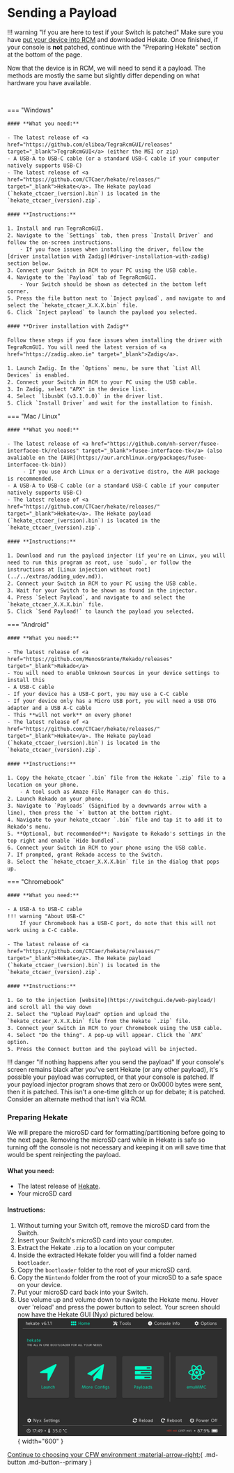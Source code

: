 

# Sending a Payload

!!! warning "If you are here to test if your Switch is patched"
    Make sure you have [put your device into RCM](entering_rcm.md) and downloaded Hekate. Once finished, if your console is **not** patched, continue with the "Preparing Hekate" section at the bottom of the page.


Now that the device is in RCM, we will need to send it a payload. The methods are mostly the same but slightly differ depending on what hardware you have available.

&nbsp;

=== "Windows"

    #### **What you need:**

    - The latest release of <a href="https://github.com/eliboa/TegraRcmGUI/releases" target="_blank">TegraRcmGUI</a> (either the MSI or zip)
    - A USB-A to USB-C cable (or a standard USB-C cable if your computer natively supports USB-C)
    - The latest release of <a href="https://github.com/CTCaer/hekate/releases/" target="_blank">Hekate</a>. The Hekate payload (`hekate_ctcaer_(version).bin`) is located in the `hekate_ctcaer_(version).zip`.

    #### **Instructions:**

    1. Install and run TegraRcmGUI.
    2. Navigate to the `Settings` tab, then press `Install Driver` and follow the on-screen instructions.
        - If you face issues when installing the driver, follow the [driver installation with Zadig](#driver-installation-with-zadig) section below.
    3. Connect your Switch in RCM to your PC using the USB cable.
    4. Navigate to the `Payload` tab of TegraRcmGUI.
        - Your Switch should be shown as detected in the bottom left corner.
    5. Press the file button next to `Inject payload`, and navigate to and select the `hekate_ctcaer_X.X.X.bin` file.
    6. Click `Inject payload` to launch the payload you selected.

    #### **Driver installation with Zadig**

    Follow these steps if you face issues when installing the driver with TegraRcmGUI. You will need the latest version of <a href="https://zadig.akeo.ie" target="_blank">Zadig</a>.

    1. Launch Zadig. In the `Options` menu, be sure that `List All Devices` is enabled.
    2. Connect your Switch in RCM to your PC using the USB cable.
    3. In Zadig, select "APX" in the device list.
    4. Select `libusbK (v3.1.0.0)` in the driver list.
    5. Click `Install Driver` and wait for the installation to finish.

=== "Mac / Linux"

    #### **What you need:**

    - The latest release of <a href="https://github.com/nh-server/fusee-interfacee-tk/releases" target="_blank">fusee-interfacee-tk</a> (also avaliable on the [AUR](https://aur.archlinux.org/packages/fusee-interfacee-tk-bin))
         - If you use Arch Linux or a derivative distro, the AUR package is recommended.
    - A USB-A to USB-C cable (or a standard USB-C cable if your computer natively supports USB-C)
    - The latest release of <a href="https://github.com/CTCaer/hekate/releases/" target="_blank">Hekate</a>. The Hekate payload (`hekate_ctcaer_(version).bin`) is located in the `hekate_ctcaer_(version).zip`.

    #### **Instructions:**

    1. Download and run the payload injector (if you're on Linux, you will need to run this program as root, use `sudo`, or follow the instructions at [Linux injection without root](../../extras/adding_udev.md)).
    2. Connect your Switch in RCM to your PC using the USB cable.
    3. Wait for your Switch to be shown as found in the injector.
    4. Press `Select Payload`, and navigate to and select the `hekate_ctcaer_X.X.X.bin` file.
    5. Click `Send Payload!` to launch the payload you selected.


=== "Android"

    #### **What you need:**

    - The latest release of <a href="https://github.com/MenosGrante/Rekado/releases" target="_blank">Rekado</a>
    - You will need to enable Unknown Sources in your device settings to install this
    - A USB-C cable
    - If your device has a USB-C port, you may use a C-C cable
    - If your device only has a Micro USB port, you will need a USB OTG adapter and a USB A-C cable
    - This **will not work** on every phone!
    - The latest release of <a href="https://github.com/CTCaer/hekate/releases/" target="_blank">Hekate</a>. The Hekate payload (`hekate_ctcaer_(version).bin`) is located in the `hekate_ctcaer_(version).zip`.

    #### **Instructions:**

    1. Copy the hekate_ctcaer `.bin` file from the Hekate `.zip` file to a location on your phone.
        - A tool such as Amaze File Manager can do this.
    2. Launch Rekado on your phone.
    3. Navigate to `Payloads` (Signified by a downwards arrow with a line), then press the `+` button at the bottom right.
    4. Navigate to your hekate_ctcaer `.bin` file and tap it to add it to Rekado's menu.
    5. **Optional, but recommended**: Navigate to Rekado's settings in the top right and enable `Hide bundled`.
    6. Connect your Switch in RCM to your phone using the USB cable.
    7. If prompted, grant Rekado access to the Switch.
    8. Select the `hekate_ctcaer_X.X.X.bin` file in the dialog that pops up.

=== "Chromebook"

    #### **What you need:**

    - A USB-A to USB-C cable
    !!! warning "About USB-C"
        If your Chromebook has a USB-C port, do note that this will not work using a C-C cable.

    - The latest release of <a href="https://github.com/CTCaer/hekate/releases/" target="_blank">Hekate</a>. The Hekate payload (`hekate_ctcaer_(version).bin`) is located in the `hekate_ctcaer_(version).zip`.

    #### **Instructions:**

    1. Go to the injection [website](https://switchgui.de/web-payload/) and scroll all the way down
    2. Select the "Upload Payload" option and upload the `hekate_ctcaer_X.X.X.bin` file from the Hekate `.zip` file.
    3. Connect your Switch in RCM to your Chromebook using the USB cable.
    4. Select "Do the thing". A pop-up will appear. Click the `APX` option.
    5. Press the Connect button and the payload will be injected.


!!! danger "If nothing happens after you send the payload"
    If your console's screen remains black after you've sent Hekate (or any other payload), it's possible your payload was corrupted, or that your console is patched.   If your payload injector program shows         that zero or 0x0000 bytes were sent, then it is patched. This isn't a one-time glitch or up for debate; it is patched. Consider an alternate method that isn't via RCM.

### **Preparing Hekate**
We will prepare the microSD card for formatting/partitioning before going to the next page. Removing the microSD card while in Hekate is safe so turning off the console is not necessary and keeping it on will save time that would be spent reinjecting the payload.

#### **What you need:**
- The latest release of <a href="https://github.com/CTCaer/hekate/releases/" target ="_blank">Hekate</a>.
- Your microSD card

#### **Instructions:**
1. Without turning your Switch off, remove the microSD card from the Switch.
2. Insert your Switch's microSD card into your computer.
3. Extract the Hekate `.zip` to a location on your computer
4. Inside the extracted Hekate folder you will find a folder named `bootloader`.
5. Copy the `bootloader` folder to the root of your microSD card.
6. Copy the `Nintendo` folder from the root of your microSD to a safe space on your device.
7. Put your microSD card back into your Switch.
8. Use volume up and volume down to navigate the Hekate menu. Hover over 'reload' and press the power button to select. Your screen should now have the Hekate GUI (Nyx) pictured below.
![Nyx](/user_guide/all/img/nyx.bmp){ width="600" }

[Continue to choosing your CFW environment :material-arrow-right:](../all/cfw_environment.md){ .md-button .md-button--primary }
